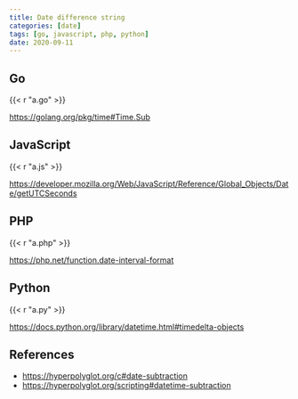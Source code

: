 ```yaml
---
title: Date difference string
categories: [date]
tags: [go, javascript, php, python]
date: 2020-09-11
---
```


## Go

{{< r "a.go" >}}

<https://golang.org/pkg/time#Time.Sub>

## JavaScript

{{< r "a.js" >}}

<https://developer.mozilla.org/Web/JavaScript/Reference/Global_Objects/Date/getUTCSeconds>

## PHP

{{< r "a.php" >}}

<https://php.net/function.date-interval-format>

## Python

{{< r "a.py" >}}

<https://docs.python.org/library/datetime.html#timedelta-objects>

## References

- <https://hyperpolyglot.org/c#date-subtraction>
- <https://hyperpolyglot.org/scripting#datetime-subtraction>
